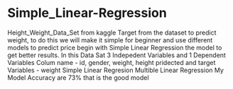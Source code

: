 # Simple_Linear-Regression
Height_Weight_Data_Set from kaggle 
Target from the dataset to predict weight, to do this we will make it simple for beginner and use different models to predict price begin with Simple Linear Regression the model to get better results.
In this Data Sat 3 Indepedent Variables and 1 Dependent Variables
Colum name - id, gender, weight, height
pridected and target Variables - weight
Simple Linear Regresion
Multible Linear Regression
My Model Accuracy are 73% that is the good model
